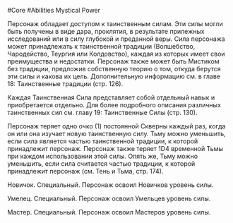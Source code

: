 #Core #Abilities
Mystical Power

Персонаж обладает доступом к таинственным силам. Эти силы могли быть получены в виде дара, проклятия, в результате прилежных исследований или в силу глубокой и преданной веры. Сила персонажа может принадлежать к таинственной традиции (Волшебство, Чародейство, Теургия или Колдовство), каждая из которых имеет свои преимущества и недостатки. Персонаж также может быть Мистиком без традиции, предложив собственную теорию о том, откуда берутся эти силы и какова их цель. Дополнительную информацию см. в главе 18: Таинственные традиции (стр. 126).

Каждая Таинственная Сила представляет собой отдельный навык и приобретается отдельно. Для более подробного описания различных таинственных сил см. главу 19: Таинственные Силы (стр. 130).

Персонаж теряет одно очко (1) постоянной Скверны каждый раз, когда он или она изучает новую таинственную силу. Тьму можно уменьшить, если сила является частью таинственной традиции, к которой принадлежит персонаж. Персонаж также теряет 1D4 временной Тьмы при каждом использовании этой силы. Опять же, Тьму можно уменьшить, если сила считается частью традиции, к которой принадлежит персонаж (см. Тень и Тьма, стр. 174).

Новичок. Специальный. Персонаж освоил Новичков уровень силы.

Умелец. Специальный. Персонаж освоил Умельцев уровень силы.

Мастер. Специальный. Персонаж освоил Мастеров уровень силы.